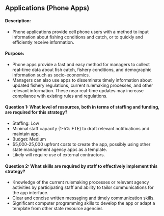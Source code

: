 ## Applications (Phone Apps)
#### Description: 
-  Phone applications provide cell phone users with a method to input information about fishing conditions and catch, or to quickly and efficiently receive information.

#### Purpose:
-   Phone apps provide a fast and easy method for managers to collect real-time data about fish catch, fishery conditions, and demographic information such as socio-economics.
-   Managers can also use apps to disseminate timely information about updated fishery regulations, current rulemaking processes, and other relevant information. These near real-time updates may increase compliance with existing rules and regulations.

#### Question 1: What level of resources, both in terms of staffing and funding, are required for this strategy?
-	Staffing: Low
  -	Minimal staff capacity (1-5% FTE) to draft relevant notifications and maintain app.
-	Budget: Medium
  -	$5,000-25,000 upfront costs to create the app, possibly using other state management agency apps as a template.
  -	Likely will require use of external contractors.

#### Question 2: What skills are required by staff to effectively implement this strategy?
-	Knowledge of the current rulemaking processes or relevant agency activities by participating staff and ability to tailor communications for the app interface.
-	Clear and concise written messaging and timely communication skills.
-	Significant computer programming skills to develop the app or adapt a template from other state resource agencies

